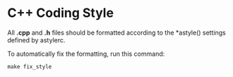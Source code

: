 # C++ Coding Style

All **.cpp** and **.h** files should be formatted according to the *astyle() settings defined by astylerc.

To automatically fix the formatting, run this command:

```
make fix_style
```